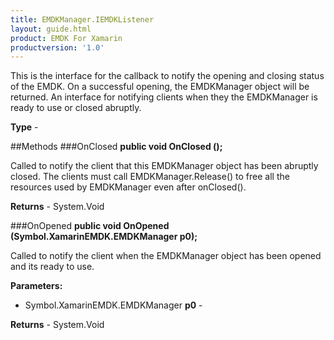 ```yaml
---
title: EMDKManager.IEMDKListener
layout: guide.html
product: EMDK For Xamarin
productversion: '1.0'
---
```

This is the interface for the callback to notify the opening and closing status of the EMDK. On a successful opening, the EMDKManager object will be returned. An interface for notifying clients when they the EMDKManager is ready to use or closed abruptly.
    

**Type** - 

##Methods
###OnClosed
**public void OnClosed ();**

Called to notify the client that this EMDKManager object has been abruptly closed. The clients must call EMDKManager.Release() to free all the resources used by EMDKManager even after onClosed(). 
        


**Returns** - System.Void

###OnOpened
**public void OnOpened (Symbol.XamarinEMDK.EMDKManager p0);**

Called to notify the client when the EMDKManager object has been opened and its ready to use.

**Parameters:** 

* Symbol.XamarinEMDK.EMDKManager **p0** - 
        

**Returns** - System.Void
















